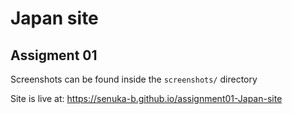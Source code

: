 # Japan site

## Assigment 01

Screenshots can be found inside the `screenshots/` directory

Site is live at: https://senuka-b.github.io/assignment01-Japan-site